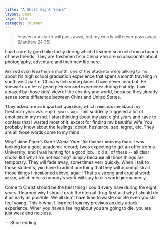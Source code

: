 ```yaml
---
title: "A Short Eight Years"
layout: post
tags: life
category: journey
---
```


> Heaven and earth will pass away, but my words will never pass away. (Matthew 24:35)

I had a pretty good hike today during which I learned so much from a bunch of new friends. They are freshmen from China who are so passionate about photography, adventure and their new life here. 

Arrived even less than a month, one of the students were talking to me about his high school graduation experience that spent a month traveling in south west part of China which some places I have never heard of. He showed us a lot of good pictures and experience during that trip. I am amazed by those kids' view of the country and world, because they already sense some difference between China and United States. 

They asked me an important question, which reminds me about my freshman year was `eight years ago`. This suddenly triggered a lot of emotions in my mind. I start thinking about my past eight years and have to confess that I wasted most of it, except for finding my beautiful wife. You probably know about the feelings: doubt, hesitance, sad, regret, etc. They are all those words come to my mind.

Why? John Piper's _Don't Waste Your Life_ flashes onto my face. I was looking for a good academic record; I was expecting to get an offer from a University; and I was hunting for a good job. I did all of these -- all clear shots! But why I am not exciting? Simply because all those things are temporary. They will fade away, some times very quickly. When I talk to those students, you have to admit one thing that they will accomplish all those things I mentioned above, again! That's a strong and crucial word: `again`, which means nobody's work will stay in this world permanently.

Come to Christ should be the best thing I could every have during the eight years. I learned why I should grab the eternal thing first and why I should do it as early as possible. We all don't have time to waste our life even you still feel young. This is what I learned from my previous anxiety attack experience. When you have a feeling about you are going to die, you are just weak and helpless. 

-- Short ending.
